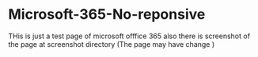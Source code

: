 # Microsoft-365-No-reponsive

THis is just a  test page of microsoft offfice 365 also there is screenshot of the page at screenshot directory (The page may have change )
